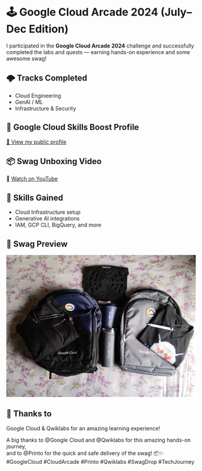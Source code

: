 # 🕹️ Google Cloud Arcade 2024 (July–Dec Edition)

I participated in the **Google Cloud Arcade 2024** challenge and successfully completed the labs and quests — earning hands-on experience and some awesome swag!

## 🌩️ Tracks Completed
- Cloud Engineering
- GenAI / ML
- Infrastructure & Security

## 📜 Google Cloud Skills Boost Profile
[🔗 View my public profile](https://www.cloudskillsboost.google/public_profiles/7f08737e-732a-4401-bf79-af10a245d2c9)

## 📦 Swag Unboxing Video
🎥 [Watch on YouTube](https://www.youtube.com/channel/UCNJ70N0IDyT3l3oSvR0IkEg)

## 🧠 Skills Gained
- Cloud Infrastructure setup
- Generative AI integrations
- IAM, GCP CLI, BigQuery, and more

## 📸 Swag Preview

![Swag Pack](arcade-swags-puskar.jpeg)

## 🚀 Thanks to
Google Cloud & Qwiklabs for an amazing learning experience!


A big thanks to @Google Cloud and @Qwiklabs for this amazing hands-on journey,  
and to @Printo for the quick and safe delivery of the swag! 📦✨  
#GoogleCloud #CloudArcade #Printo #Qwiklabs #SwagDrop #TechJourney


